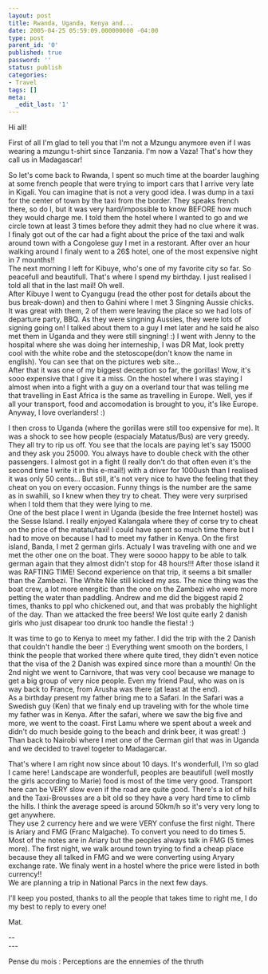 ```yaml
---
layout: post
title: Rwanda, Uganda, Kenya and...
date: 2005-04-25 05:59:09.000000000 -04:00
type: post
parent_id: '0'
published: true
password: ''
status: publish
categories:
- Travel
tags: []
meta:
  _edit_last: '1'
---
```

<p>Hi all!</p>
<p>First of all I'm glad to tell you that I'm not a Mzungu anymore even if I was wearing a mzungu t-shirt since Tanzania. I'm now a Vaza! That's how they call us in Madagascar!</p>
<p><!--more--></p>
<p>So let's come back to Rwanda, I spent so much time at the boarder laughing at some french people that were trying to import cars that I arrive very late in Kigali. You can imagine that is not a very good idea. I was dump in a taxi for the center of town by the taxi from the border. They speaks french there, so do I, but it was very hard/impossible to know BEFORE how much they would charge me. I told them the hotel where I wanted to go and we circle town at least 3 times before they admit they had no clue where it was. I finaly got out of the car had a fight about the price of the taxi and walk around town with a Congolese guy I met in a restorant. After over an hour walking around I finaly went to a 26$ hotel, one of the most expensive night in 7 mounths!!<br />
The next morning I left for Kibuye, who's one of my favorite city so far. So peacefull and beautifull. That's where I spend my birthday. I just realised I told all that in the last mail! Oh well.<br />
After Kibuye I went to Cyangugu (read the other post for details about the bus break-down) and then to Gahini where I met 3 Singning Aussie chicks. It was great with them, 2 of them were leaving the place so we had lots of departure party, BBQ. As they were singning Aussies, they were lots of signing going on! I talked about them to a guy I met later and he said he also met them in Uganda and they were still singning! :) I went with Jenny to the hospital where she was doing her interneship, I was DR Mat, look pretty cool with the white robe and the stetoscope(don't know the name in english). You can see that on the pictures web site...<br />
After that it was one of my biggest deception so far, the gorillas! Wow, it's sooo expensive that I give it a miss. On the hostel where I was staying I almost when into a fight with a guy on a overland tour that was telling me that travelling in East Africa is the same as travelling in Europe. Well, yes if all your transport, food and accomodation is brought to you, it's like Europe. Anyway, I love overlanders! :)</p>
<p>I then cross to Uganda (where the gorillas were still too expensive for me). It was a shock to see how people (espacialy Matatus/Bus) are very greedy. They all try to rip us off. You see that the locals are paying let's say 15000 and they ask you 25000. You always have to double check with the other passengers. I almost got in a fight (I really don't do that often even it's the second time I write it in this e-mail!) with a driver for 1000ush than I realised it was only 50 cents... But still, it's not very nice to have the feeling that they cheat on you on every occasion. Funny things is the number are the same as in swahili, so I knew when they try to cheat. They were very surprised when I told them that they were lying to me.<br />
One of the best place I went in Uganda (beside the free Internet hostel) was the Sesse Island. I really enjoyed Kalangala where they of corse try to cheat on the price of the matatu/taxi! I could have spent so much time there but I had to move on because I had to meet my father in Kenya. On the first island, Banda, I met 2 german girls. Actualy I was traveling with one and we met the other one on the boat. They were soooo happy to be able to talk german again that they almost didn't stop for 48 hours!!! After those island it was RAFTING TIME! Second experience on that trip, it seems a bit smaller than the Zambezi. The White Nile still kicked my ass. The nice thing was the boat crew, a lot more energitic than the one on the Zambezi who were more petting the water than paddling. Andrew and me did the biggest rapid 2 times, thanks to ppl who chickened out, and that was probably the highlight of the day. Than we attacked the free beers! We lost quite early 2 danish girls who just disapear too drunk too handle the fiesta! :)</p>
<p>It was time to go to Kenya to meet my father. I did the trip with the 2 Danish that couldn't handle the beer :) Everything went smooth on the borders, I think the people that worked there where quite tired, they didn't even notice that the visa of the 2 Danish was expired since more than a mounth! On the 2nd night we went to Carnivore, that was very cool because we manage to get a big group of very nice people. Even my friend Paul, who was on is way back to France, from Arusha was there (at least at the end).<br />
As a birthday present my father bring me to a Safari. In the Safari was a Swedish guy (Ken) that we finaly end up traveling with for the whole time my father was in Kenya. After the safari, where we saw the big five and more, we went to the coast. First Lamu where we spent about a week and didn't do much beside going to the beach and drink beer, it was great! :)<br />
Than back to Nairobi where I met one of the German girl that was in Uganda and we decided to travel togeter to Madagarcar.</p>
<p>That's where I am right now since about 10 days. It's wonderfull, I'm so glad I came here! Landscape are wonderfull, peoples are beautifull (well mostly the girls according to Marie) food is most of the time very good. Transport here can be VERY slow even if the road are quite good. There's a lot of hills and the Taxi-Brousses are a bit old so they have a very hard time to climb the hills. I think the average speed is around 50km/h so it's very very long to get anywhere.<br />
They use 2 currency here and we were VERY confuse the first night. There is Ariary and FMG (Franc Malgache). To convert you need to do times 5. Most of the notes are in Ariary but the peoples always talk in FMG (5 times more). The first night, we walk around town trying to find a cheap place because they all talked in FMG and we were converting using Aryary exchange rate. We finaly went in a hostel where the price were listed in both currency!!<br />
We are planning a trip in National Parcs in the next few days.</p>
<p>I'll keep you posted, thanks to all the people that takes time to right me, I do my best to reply to every one!</p>
<p>Mat.</p>
<p>--<br />
---
  
Pense du mois : Perceptions are the ennemies of the thruth